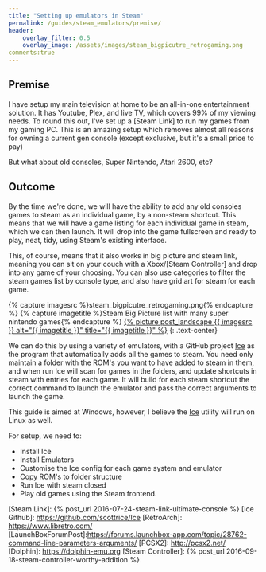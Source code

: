 ```yaml
---
title: "Setting up emulators in Steam"
permalink: /guides/steam_emulators/premise/
header:
    overlay_filter: 0.5
    overlay_image: /assets/images/steam_bigpicutre_retrogaming.png
comments:true
---
```


## Premise

I have setup my main television at home to be an all-in-one entertainment solution.  It has Youtube, Plex, and live TV, which covers 99% of my viewing needs.
To round this out, I've set up a [Steam Link] to run my games from my gaming PC.  This is an amazing setup which removes almost all reasons for owning a current gen console (except exclusive, but it's a small price to pay)

But what about old consoles, Super Nintendo, Atari 2600, etc?

## Outcome

By the time we're done, we will have the ability to add any old consoles games to steam as an individual game, by a non-steam shortcut.  This means that we will have a game listing for each individual game in steam, which we can then launch.  It will drop into the game fullscreen and ready to play, neat, tidy, using Steam's existing interface.

This, of course, means that it also works in big picture and steam link, meaning you can sit on your couch with a Xbox/[Steam Controller] and drop into any game of your choosing.  You can also use categories to filter the steam games list by console type, and also have grid art for steam for each game.

{% capture imagesrc %}steam_bigpicutre_retrogaming.png{% endcapture %}
{% capture imagetitle %}Steam Big Picture list with many super nintendo games{% endcapture %}
<a href="/assets/images/{{ imagesrc }}">{% picture post_landscape {{ imagesrc }} alt="{{ imagetitle }}" title="{{ imagetitle }}" %}</a>
{: .text-center}

We can do this by using a variety of emulators, with a GitHub project [Ice] as the program that automatically adds all the games to steam.  You need only maintain a folder with the ROM's you want to have added to steam in them, and when run Ice will scan for games in the folders, and update shortcuts in steam with entries for each game.  It will build for each steam shortcut the correct command to launch the emulator and pass the correct arguments to launch the game.

This guide is aimed at Windows, however, I believe the [Ice] utility will run on Linux as well.

For setup, we need to:

* Install Ice
* Install Emulators
* Customise the Ice config for each game system and emulator
* Copy ROM's to folder structure
* Run Ice with steam closed
* Play old games using the Steam frontend.


[Ice]: http://scottrice.github.io/Ice/
[Steam Link]: {% post_url 2016-07-24-steam-link-ultimate-console %}
[Ice Github]: https://github.com/scottrice/Ice
[RetroArch]: https://www.libretro.com/
[LaunchBoxForumPost]:https://forums.launchbox-app.com/topic/28762-command-line-parameters-arguments/
[PCSX2]: http://pcsx2.net/
[Dolphin]: https://dolphin-emu.org
[Steam Controller]: {% post_url 2016-09-18-steam-controller-worthy-addition %}